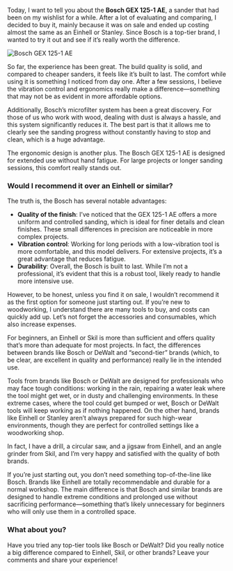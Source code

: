 Today, I want to tell you about the **Bosch GEX 125-1 AE**, a sander that had been on my wishlist for a while. After a lot of evaluating and comparing, I decided to buy it, mainly because it was on sale and ended up costing almost the same as an Einhell or Stanley. Since Bosch is a top-tier brand, I wanted to try it out and see if it’s really worth the difference.

![Bosch GEX 125-1 AE](/images/blog/probandoLaBoschGEX125-1AE/boschGEX125-1AE.webp)

So far, the experience has been great. The build quality is solid, and compared to cheaper sanders, it feels like it’s built to last. The comfort while using it is something I noticed from day one. After a few sessions, I believe the vibration control and ergonomics really make a difference—something that may not be as evident in more affordable options.

Additionally, Bosch’s microfilter system has been a great discovery. For those of us who work with wood, dealing with dust is always a hassle, and this system significantly reduces it. The best part is that it allows me to clearly see the sanding progress without constantly having to stop and clean, which is a huge advantage.

The ergonomic design is another plus. The Bosch GEX 125-1 AE is designed for extended use without hand fatigue. For large projects or longer sanding sessions, this comfort really stands out.

### Would I recommend it over an Einhell or similar?

The truth is, the Bosch has several notable advantages:

- **Quality of the finish**: I’ve noticed that the GEX 125-1 AE offers a more uniform and controlled sanding, which is ideal for finer details and clean finishes. These small differences in precision are noticeable in more complex projects.
- **Vibration control**: Working for long periods with a low-vibration tool is more comfortable, and this model delivers. For extensive projects, it’s a great advantage that reduces fatigue.
- **Durability**: Overall, the Bosch is built to last. While I’m not a professional, it’s evident that this is a robust tool, likely ready to handle more intensive use.

However, to be honest, unless you find it on sale, I wouldn’t recommend it as the first option for someone just starting out. If you’re new to woodworking, I understand there are many tools to buy, and costs can quickly add up. Let’s not forget the accessories and consumables, which also increase expenses.

For beginners, an Einhell or Skil is more than sufficient and offers quality that’s more than adequate for most projects. In fact, the differences between brands like Bosch or DeWalt and “second-tier” brands (which, to be clear, are excellent in quality and performance) really lie in the intended use.

Tools from brands like Bosch or DeWalt are designed for professionals who may face tough conditions: working in the rain, repairing a water leak where the tool might get wet, or in dusty and challenging environments. In these extreme cases, where the tool could get bumped or wet, Bosch or DeWalt tools will keep working as if nothing happened. On the other hand, brands like Einhell or Stanley aren’t always prepared for such high-wear environments, though they are perfect for controlled settings like a woodworking shop.

In fact, I have a drill, a circular saw, and a jigsaw from Einhell, and an angle grinder from Skil, and I’m very happy and satisfied with the quality of both brands.

If you’re just starting out, you don’t need something top-of-the-line like Bosch. Brands like Einhell are totally recommendable and durable for a normal workshop. The main difference is that Bosch and similar brands are designed to handle extreme conditions and prolonged use without sacrificing performance—something that’s likely unnecessary for beginners who will only use them in a controlled space.

### What about you?

Have you tried any top-tier tools like Bosch or DeWalt? Did you really notice a big difference compared to Einhell, Skil, or other brands? Leave your comments and share your experience!
